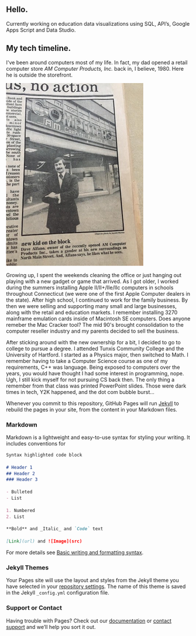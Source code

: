 ## Hello.

Currently working on education data visualizations using SQL, API’s, Google Apps Script and Data Studio.

## My tech timeline.

I've been around computers most of my life. In fact, my dad opened a retail computer store _AM Computer Products, Inc._ back in, I believe, 1980. Here he is outside the storefront. 

![Image](IMG_1171v2.JPG)

Growing up, I spent the weekends cleaning the office or just hanging out playing with a new gadget or game that arrived. As I got older, I worked during the summers installing Apple II/II+/IIe/IIc computers in schools throughout Connecticut (we were one of the first Apple Computer dealers in the state). After high school, I continued to work for the family business. By then we were selling and supporting many small and large businesses, along with the retail and education markets. I remember installing 3270 mainframe emulation cards inside of Macintosh SE computers. Does anyone remeber the Mac Cracker tool? The mid 90's brought consolidation to the computer reseller industry and my parents decided to sell the business. 

After sticking around with the new ownership for a bit, I decided to go to college to pursue a degree. I attended Tunxis Community College and the University of Hartford. I started as a Physics major, then switched to Math. I remember having to take a Computer Science course as one of my requirements, C++ was language. Being exposed to computers over the years, you would have thought I had some interest in programming, nope. Ugh, I still kick myself for not pursuing CS back then. The only thing a remember from that class was printed PowerPoint slides. Those were dark times in tech, Y2K happened, and the dot com bubble burst...

Whenever you commit to this repository, GitHub Pages will run [Jekyll](https://jekyllrb.com/) to rebuild the pages in your site, from the content in your Markdown files.

### Markdown

Markdown is a lightweight and easy-to-use syntax for styling your writing. It includes conventions for

```markdown
Syntax highlighted code block

# Header 1
## Header 2
### Header 3

- Bulleted
- List

1. Numbered
2. List

**Bold** and _Italic_ and `Code` text

[Link](url) and ![Image](src)
```

For more details see [Basic writing and formatting syntax](https://docs.github.com/en/github/writing-on-github/getting-started-with-writing-and-formatting-on-github/basic-writing-and-formatting-syntax).

### Jekyll Themes

Your Pages site will use the layout and styles from the Jekyll theme you have selected in your [repository settings](https://github.com/runmca/runmca.github.io/settings/pages). The name of this theme is saved in the Jekyll `_config.yml` configuration file.

### Support or Contact

Having trouble with Pages? Check out our [documentation](https://docs.github.com/categories/github-pages-basics/) or [contact support](https://support.github.com/contact) and we’ll help you sort it out.
